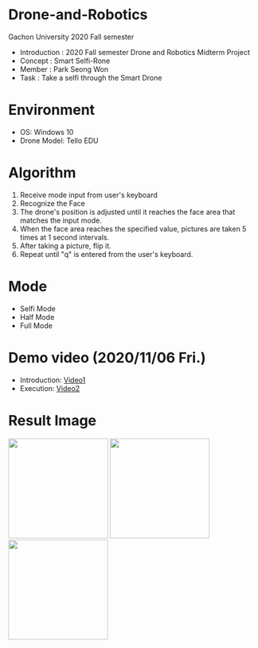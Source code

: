 # Drone-and-Robotics
Gachon University 2020 Fall semester

* Introduction : 2020 Fall semester Drone and Robotics Midterm Project
* Concept : Smart Selfi-Rone
* Member : Park Seong Won
* Task : Take a selfi through the Smart Drone

# Environment
* OS: Windows 10
* Drone Model: Tello EDU

# Algorithm
1. Receive mode input from user's keyboard
2. Recognize the Face
3. The drone's position is adjusted until it reaches the face area that matches the input mode.
4. When the face area reaches the specified value, pictures are taken 5 times at 1 second intervals.
5. After taking a picture, flip it.
6. Repeat until "q" is entered from the user's keyboard.

# Mode
* Selfi Mode
* Half Mode
* Full Mode

# Demo video (2020/11/06 Fri.)
* Introduction: [Video1](https://drive.google.com/file/d/1zLqF6_0hI2s59hDbz6tWlQigPG6EHMkm/view?usp=sharing)
* Execution: [Video2](https://drive.google.com/file/d/1a-xqVrOwDMxeBTodeVB-DQSqwjxVYNr6/view?usp=sharing)

# Result Image
<div>
<img width="200" src "https://user-images.githubusercontent.com/48320176/100919277-edce2a80-351c-11eb-9ec0-bd1ae633fec3.jpg">
<img width="200" src "https://user-images.githubusercontent.com/48320176/100919289-f292de80-351c-11eb-869e-f639729ed70c.jpg">
<img width="200" src "https://user-images.githubusercontent.com/48320176/100919303-f6266580-351c-11eb-91ef-458bfdc554fe.jpg">
</div>

